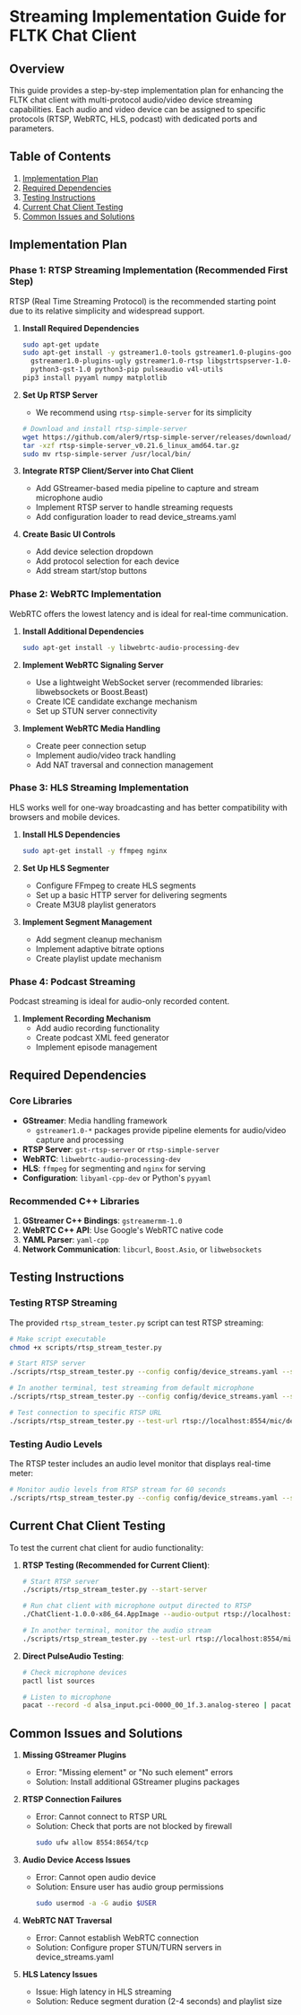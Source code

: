 # Streaming Implementation Guide for FLTK Chat Client

## Overview

This guide provides a step-by-step implementation plan for enhancing the FLTK chat client with multi-protocol audio/video device streaming capabilities. Each audio and video device can be assigned to specific protocols (RTSP, WebRTC, HLS, podcast) with dedicated ports and parameters.

## Table of Contents

1. [Implementation Plan](#implementation-plan)
2. [Required Dependencies](#required-dependencies)
3. [Testing Instructions](#testing-instructions)
4. [Current Chat Client Testing](#current-chat-client-testing)
5. [Common Issues and Solutions](#common-issues-and-solutions)

## Implementation Plan

### Phase 1: RTSP Streaming Implementation (Recommended First Step)

RTSP (Real Time Streaming Protocol) is the recommended starting point due to its relative simplicity and widespread support.

1. **Install Required Dependencies**
   ```bash
   sudo apt-get update
   sudo apt-get install -y gstreamer1.0-tools gstreamer1.0-plugins-good gstreamer1.0-plugins-bad \
     gstreamer1.0-plugins-ugly gstreamer1.0-rtsp libgstrtspserver-1.0-dev \
     python3-gst-1.0 python3-pip pulseaudio v4l-utils
   pip3 install pyyaml numpy matplotlib
   ```

2. **Set Up RTSP Server**
   - We recommend using `rtsp-simple-server` for its simplicity
   ```bash
   # Download and install rtsp-simple-server
   wget https://github.com/aler9/rtsp-simple-server/releases/download/v0.21.6/rtsp-simple-server_v0.21.6_linux_amd64.tar.gz
   tar -xzf rtsp-simple-server_v0.21.6_linux_amd64.tar.gz
   sudo mv rtsp-simple-server /usr/local/bin/
   ```

3. **Integrate RTSP Client/Server into Chat Client**
   - Add GStreamer-based media pipeline to capture and stream microphone audio
   - Implement RTSP server to handle streaming requests
   - Add configuration loader to read device_streams.yaml

4. **Create Basic UI Controls**
   - Add device selection dropdown
   - Add protocol selection for each device
   - Add stream start/stop buttons

### Phase 2: WebRTC Implementation

WebRTC offers the lowest latency and is ideal for real-time communication.

1. **Install Additional Dependencies**
   ```bash
   sudo apt-get install -y libwebrtc-audio-processing-dev
   ```

2. **Implement WebRTC Signaling Server**
   - Use a lightweight WebSocket server (recommended libraries: libwebsockets or Boost.Beast)
   - Create ICE candidate exchange mechanism
   - Set up STUN server connectivity

3. **Implement WebRTC Media Handling**
   - Create peer connection setup
   - Implement audio/video track handling
   - Add NAT traversal and connection management

### Phase 3: HLS Streaming Implementation

HLS works well for one-way broadcasting and has better compatibility with browsers and mobile devices.

1. **Install HLS Dependencies**
   ```bash
   sudo apt-get install -y ffmpeg nginx
   ```

2. **Set Up HLS Segmenter**
   - Configure FFmpeg to create HLS segments
   - Set up a basic HTTP server for delivering segments
   - Create M3U8 playlist generators

3. **Implement Segment Management**
   - Add segment cleanup mechanism
   - Implement adaptive bitrate options
   - Create playlist update mechanism

### Phase 4: Podcast Streaming

Podcast streaming is ideal for audio-only recorded content.

1. **Implement Recording Mechanism**
   - Add audio recording functionality
   - Create podcast XML feed generator
   - Implement episode management

## Required Dependencies

### Core Libraries
- **GStreamer**: Media handling framework
  - `gstreamer1.0-*` packages provide pipeline elements for audio/video capture and processing
- **RTSP Server**: `gst-rtsp-server` or `rtsp-simple-server`
- **WebRTC**: `libwebrtc-audio-processing-dev`
- **HLS**: `ffmpeg` for segmenting and `nginx` for serving
- **Configuration**: `libyaml-cpp-dev` or Python's `pyyaml`

### Recommended C++ Libraries
1. **GStreamer C++ Bindings**: `gstreamermm-1.0`
2. **WebRTC C++ API**: Use Google's WebRTC native code
3. **YAML Parser**: `yaml-cpp`
4. **Network Communication**: `libcurl`, `Boost.Asio`, or `libwebsockets`

## Testing Instructions

### Testing RTSP Streaming

The provided `rtsp_stream_tester.py` script can test RTSP streaming:

```bash
# Make script executable
chmod +x scripts/rtsp_stream_tester.py

# Start RTSP server
./scripts/rtsp_stream_tester.py --config config/device_streams.yaml --start-server

# In another terminal, test streaming from default microphone
./scripts/rtsp_stream_tester.py --config config/device_streams.yaml --stream-device default_mic --device-type audio --monitor

# Test connection to specific RTSP URL
./scripts/rtsp_stream_tester.py --test-url rtsp://localhost:8554/mic/default
```

### Testing Audio Levels

The RTSP tester includes an audio level monitor that displays real-time meter:

```bash
# Monitor audio levels from RTSP stream for 60 seconds
./scripts/rtsp_stream_tester.py --config config/device_streams.yaml --stream-device default_mic --monitor --duration 60
```

## Current Chat Client Testing

To test the current chat client for audio functionality:

1. **RTSP Testing (Recommended for Current Client)**:
   ```bash
   # Start RTSP server
   ./scripts/rtsp_stream_tester.py --start-server
   
   # Run chat client with microphone output directed to RTSP
   ./ChatClient-1.0.0-x86_64.AppImage --audio-output rtsp://localhost:8554/mic/default
   
   # In another terminal, monitor the audio stream
   ./scripts/rtsp_stream_tester.py --test-url rtsp://localhost:8554/mic/default --monitor
   ```

2. **Direct PulseAudio Testing**:
   ```bash
   # Check microphone devices
   pactl list sources
   
   # Listen to microphone
   pacat --record -d alsa_input.pci-0000_00_1f.3.analog-stereo | pacat --playback
   ```

## Common Issues and Solutions

1. **Missing GStreamer Plugins**
   - Error: "Missing element" or "No such element" errors
   - Solution: Install additional GStreamer plugins packages

2. **RTSP Connection Failures**
   - Error: Cannot connect to RTSP URL
   - Solution: Check that ports are not blocked by firewall 
     ```bash
     sudo ufw allow 8554:8654/tcp
     ```

3. **Audio Device Access Issues**
   - Error: Cannot open audio device
   - Solution: Ensure user has audio group permissions
     ```bash
     sudo usermod -a -G audio $USER
     ```

4. **WebRTC NAT Traversal**
   - Error: Cannot establish WebRTC connection
   - Solution: Configure proper STUN/TURN servers in device_streams.yaml

5. **HLS Latency Issues**
   - Issue: High latency in HLS streaming
   - Solution: Reduce segment duration (2-4 seconds) and playlist size
